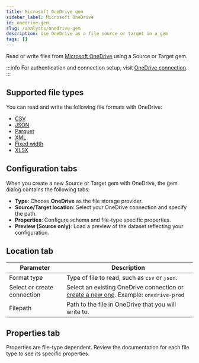 ```yaml
---
title: Microsoft OneDrive gem
sidebar_label: Microsoft OneDrive
id: onedrive-gem
slug: /analysts/onedrive-gem
description: Use OneDrive as a file source or target in a gem
tags: []
---
```


Read or write files from [Microsoft OneDrive](/administration/fabrics/prophecy-fabrics/connections/onedrive) using a Source or Target gem.

:::info
For authentication and connection setup, visit [OneDrive connection](/administration/fabrics/prophecy-fabrics/connections/onedrive).
:::

## Supported file types

You can read and write the following file formats with OneDrive:

- [CSV](/analysts/csv)
- [JSON](/analysts/json)
- [Parquet](/analysts/parquet)
- [XML](/analysts/xml)
- [Fixed width](/analysts/fixed-width)
- [XLSX](/analysts/xlsx)

## Configuration tabs

When you create a new Source or Target gem with OneDrive, the gem dialog contains the following tabs:

- **Type**: Choose **OneDrive** as the file storage provider.
- **Source/Target location**: Select your OneDrive connection and specify the path.
- **Properties**: Configure schema and file-type specific properties.
- **Preview (Source only)**: Load a preview of the dataset reflecting your configuration.

## Location tab

| Parameter                   | Description                                                                                                                                           |
| --------------------------- | ----------------------------------------------------------------------------------------------------------------------------------------------------- |
| Format type                 | Type of file to read, such as `csv` or `json`.                                                                                                        |
| Select or create connection | Select an existing OneDrive connection or [create a new one](/administration/fabrics/prophecy-fabrics/connections/onedrive). Example: `onedrive-prod` |
| Filepath                    | Path to the file in OneDrive that you will write to.                                                                                                  |

## Properties tab

Properties are file-type dependent. Review the documentation for each file type to see its specific properties.
